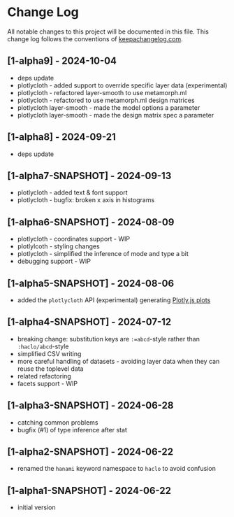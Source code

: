 # Change Log
All notable changes to this project will be documented in this file. This change log follows the conventions of [keepachangelog.com](http://keepachangelog.com/).

## [1-alpha9] - 2024-10-04
- deps update
- plotlycloth - added support to override specific layer data (experimental)
- plotlycloth - refactored layer-smooth to use metamorph.ml
- plotlycloth - refactored to use metamorph.ml design matrices
- plotlycloth layer-smooth - made the model options a parameter
- plotlycloth layer-smooth - made the design matrix spec a parameter

## [1-alpha8] - 2024-09-21
- deps update

## [1-alpha7-SNAPSHOT] - 2024-09-13
- plotlycloth - added text & font support
- plotlycloth - bugfix: broken x axis in histograms

## [1-alpha6-SNAPSHOT] - 2024-08-09
- plotlycloth - coordinates support - WIP
- plotlylcoth - styling changes
- plotlycloth - simplified the inference of mode and type a bit
- debugging support - WIP

## [1-alpha5-SNAPSHOT] - 2024-08-06
- added the `plotlycloth` API (experimental) generating [Plotly.js plots](https://plotly.com/javascript/)

## [1-alpha4-SNAPSHOT] - 2024-07-12
- breaking change: substitution keys are `:=abcd`-style rather than `:haclo/abcd`-style
- simplified CSV writing
- more careful handling of datasets - avoiding layer data when they can reuse the toplevel data
- related refactoring
- facets support - WIP

## [1-alpha3-SNAPSHOT] - 2024-06-28
- catching common problems
- bugfix (#1) of type inference after stat

## [1-alpha2-SNAPSHOT] - 2024-06-22
- renamed the `hanami` keyword namespace to `haclo` to avoid confusion

## [1-alpha1-SNAPSHOT] - 2024-06-22
- initial version
